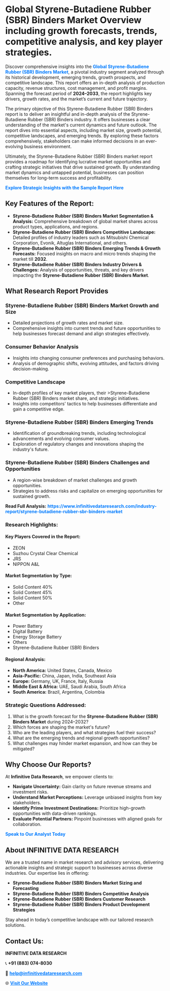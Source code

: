<h1>Global Styrene-Butadiene Rubber (SBR) Binders Market Overview including growth forecasts, trends, competitive analysis, and key player strategies.</h1>
<p>
Discover comprehensive insights into the 
<a href="https://www.infinitivedataresearch.com/industry-report/styrene-butadiene-rubber-sbr-binders-market" rel="dofollow" style="color: #007BFF; text-decoration: none;"><strong>Global Styrene-Butadiene Rubber (SBR) Binders Market</strong></a>, a pivotal industry segment analyzed through its historical development, emerging trends, growth prospects, and competitive landscape. This report offers an in-depth analysis of production capacity, revenue structures, cost management, and profit margins. Spanning the forecast period of <strong>2024–2033</strong>, the report highlights key drivers, growth rates, and the market’s current and future trajectory.
</p>
<p>
The primary objective of this Styrene-Butadiene Rubber (SBR) Binders report is to deliver an insightful and in-depth analysis of the Styrene-Butadiene Rubber (SBR) Binders industry. It offers businesses a clear understanding of the market's current dynamics and future outlook. The report dives into essential aspects, including market size, growth potential, competitive landscapes, and emerging trends. By exploring these factors comprehensively, stakeholders can make informed decisions in an ever-evolving business environment.
</p>
<p>
Ultimately, the Styrene-Butadiene Rubber (SBR) Binders market report provides a roadmap for identifying lucrative market opportunities and crafting strategic initiatives that drive sustained growth. By understanding market dynamics and untapped potential, businesses can position themselves for long-term success and profitability.
</p>
<p>
<a href="https://www.infinitivedataresearch.com/request-sample/reportId=107381" style="color: #007BFF; text-decoration: none;"><strong>Explore Strategic Insights with the Sample Report Here</strong></a>
</p>

<h2>Key Features of the Report:</h2>
<ul>
<li><strong>Styrene-Butadiene Rubber (SBR) Binders Market Segmentation & Analysis:</strong> Comprehensive breakdown of global market shares across product types, applications, and regions.</li>
<li><strong>Styrene-Butadiene Rubber (SBR) Binders Competitive Landscape:</strong> Detailed profiles of industry leaders such as Mitsubishi Chemical Corporation, Evonik, Altuglas International, and others.</li>
<li><strong>Styrene-Butadiene Rubber (SBR) Binders Emerging Trends & Growth Forecasts:</strong> Focused insights on macro and micro trends shaping the market till <strong>2032</strong>.</li>
<li><strong>Styrene-Butadiene Rubber (SBR) Binders Industry Drivers & Challenges:</strong> Analysis of opportunities, threats, and key drivers impacting the <strong>Styrene-Butadiene Rubber (SBR) Binders Market</strong>.</li>
</ul>

<h2>What Research Report Provides</h2>
<h3>Styrene-Butadiene Rubber (SBR) Binders Market Growth and Size</h3>
<ul>
<li>Detailed projections of growth rates and market size.</li>
<li>Comprehensive insights into current trends and future opportunities to help businesses forecast demand and align strategies effectively.</li>
</ul>

<h3>Consumer Behavior Analysis</h3>
<ul>
<li>Insights into changing consumer preferences and purchasing behaviors.</li>
<li>Analysis of demographic shifts, evolving attitudes, and factors driving decision-making.</li>
</ul>

<h3>Competitive Landscape</h3>
<ul>
<li>In-depth profiles of key market players, their >Styrene-Butadiene Rubber (SBR) Binders market share, and strategic initiatives.</li>
<li>Insights into competitors' tactics to help businesses differentiate and gain a competitive edge.</li>
</ul>

<h3>Styrene-Butadiene Rubber (SBR) Binders Emerging Trends</h3>
<ul>
<li>Identification of groundbreaking trends, including technological advancements and evolving consumer values.</li>
<li>Exploration of regulatory changes and innovations shaping the industry's future.</li>
</ul>

<h3>Styrene-Butadiene Rubber (SBR) Binders Challenges and Opportunities</h3>
<ul>
<li>A region-wise breakdown of market challenges and growth opportunities.</li>
<li>Strategies to address risks and capitalize on emerging opportunities for sustained growth.</li>
</ul>
<p><strong>Read Full Analysis:</strong> <a href="https://www.infinitivedataresearch.com/industry-report/styrene-butadiene-rubber-sbr-binders-market" rel="dofollow" style="color: #007BFF; text-decoration: none;"><strong>https://www.infinitivedataresearch.com/industry-report/styrene-butadiene-rubber-sbr-binders-market</strong></a></p>
<h3>Research Highlights:</h3>
<h4>Key Players Covered in the Report:</h4>
<ul><li>ZEON</li><li>Suzhou Crystal Clear Chemical</li><li>JRS</li><li>NIPPON A&amp;L</li></ul>
<h4>Market Segmentation by Type:</h4>
<ul><li>Solid Content 40%</li><li>Solid Content 45%</li><li>Solid Content 50%</li><li>Other</li></ul>
<h4>Market Segmentation by Application:</h4>
<ul><li>Power Battery</li><li>Digital Battery</li><li>Energy Storage Battery</li><li>Others</li><li>Styrene-Butadiene Rubber (SBR) Binders</li></ul>

<h4>Regional Analysis:</h4>
<ul>
<li><strong>North America:</strong> United States, Canada, Mexico</li>
<li><strong>Asia-Pacific:</strong> China, Japan, India, Southeast Asia</li>
<li><strong>Europe:</strong> Germany, UK, France, Italy, Russia</li>
<li><strong>Middle East & Africa:</strong> UAE, Saudi Arabia, South Africa</li>
<li><strong>South America:</strong> Brazil, Argentina, Colombia</li>
</ul>

<h3>Strategic Questions Addressed:</h3>
<ol>
<li>What is the growth forecast for the <strong>Styrene-Butadiene Rubber (SBR) Binders Market</strong> during 2024–2032?</li>
<li>Which forces are shaping the market's future?</li>
<li>Who are the leading players, and what strategies fuel their success?</li>
<li>What are the emerging trends and regional growth opportunities?</li>
<li>What challenges may hinder market expansion, and how can they be mitigated?</li>
</ol>

<h2>Why Choose Our Reports?</h2>
<p>At <strong>Infinitive Data Research</strong>, we empower clients to:</p>
<ul>
<li><strong>Navigate Uncertainty:</strong> Gain clarity on future revenue streams and investment risks.</li>
<li><strong>Understand Market Perceptions:</strong> Leverage unbiased insights from key stakeholders.</li>
<li><strong>Identify Prime Investment Destinations:</strong> Prioritize high-growth opportunities with data-driven rankings.</li>
<li><strong>Evaluate Potential Partners:</strong> Pinpoint businesses with aligned goals for collaboration.</li>
</ul>
<p><a href="https://www.infinitivedataresearch.com/industry-report/styrene-butadiene-rubber-sbr-binders-market" rel="dofollow" style="color: #007BFF; text-decoration: none;"><strong>Speak to Our Analyst Today</strong></a></p>

<h2>About INFINITIVE DATA RESEARCH</h2>
<p>We are a trusted name in market research and advisory services, delivering actionable insights and strategic support to businesses across diverse industries. Our expertise lies in offering:</p>
<ul>
<li><strong>Styrene-Butadiene Rubber (SBR) Binders Market Sizing and Forecasting</strong></li>
<li><strong>Styrene-Butadiene Rubber (SBR) Binders Competitive Analysis</strong></li>
<li><strong>Styrene-Butadiene Rubber (SBR) Binders Customer Research</strong></li>
<li><strong>Styrene-Butadiene Rubber (SBR) Binders Product Development Strategies</strong></li>
</ul>
<p>Stay ahead in today’s competitive landscape with our tailored research solutions.</p>

<h2>Contact Us:</h2>
<p><strong>INFINITIVE DATA RESEARCH</strong></p>
<p>📞 <strong>+91 (883) 074-8030</strong></p>
<p>📧 <strong><a href="mailto:help@infinitivedataresearch.com" style="color: #007BFF;">help@infinitivedataresearch.com</a></strong></p>
<p>🌐 <strong><a href="https://www.infinitivedataresearch.com" rel="dofollow" style="color: #007BFF;">Visit Our Website</a></strong></p>